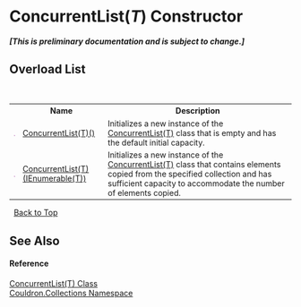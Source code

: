 # ConcurrentList(*T*) Constructor 
 _**\[This is preliminary documentation and is subject to change.\]**_


## Overload List
&nbsp;<table><tr><th></th><th>Name</th><th>Description</th></tr><tr><td>![Public method](media/pubmethod.gif "Public method")</td><td><a href="M_Couldron_Collections_ConcurrentList_1__ctor">ConcurrentList(T)()</a></td><td>
Initializes a new instance of the <a href="T_Couldron_Collections_ConcurrentList_1">ConcurrentList(T)</a> class that is empty and has the default initial capacity.</td></tr><tr><td>![Public method](media/pubmethod.gif "Public method")</td><td><a href="M_Couldron_Collections_ConcurrentList_1__ctor_1">ConcurrentList(T)(IEnumerable(T))</a></td><td>
Initializes a new instance of the <a href="T_Couldron_Collections_ConcurrentList_1">ConcurrentList(T)</a> class that contains elements copied from the specified collection and has sufficient capacity to accommodate the number of elements copied.</td></tr></table>&nbsp;
<a href="#concurrentlist(*t*)-constructor">Back to Top</a>

## See Also


#### Reference
<a href="T_Couldron_Collections_ConcurrentList_1">ConcurrentList(T) Class</a><br /><a href="N_Couldron_Collections">Couldron.Collections Namespace</a><br />